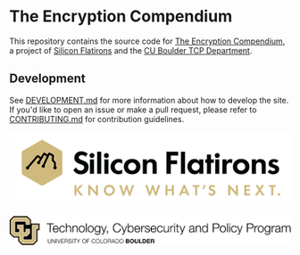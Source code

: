# The Encryption Compendium
This repository contains the source code for [The Encryption Compendium](https://encryptioncompendium.org), a project of [Silicon Flatirons](https://siliconflatirons.org) and the [CU Boulder TCP Department](https://www.colorado.edu/program/tcp/).

## Development
See [DEVELOPMENT.md](/DEVELOPMENT.md) for more information about how to develop the site. If you'd like to open an issue or make a pull request, please refer to [CONTRIBUTING.md](/CONTRIBUTING.md) for contribution guidelines.

![Silicon Flatirons logo](/static/img/silicon_flatirons_logo.gif)

![CU Boulder TCP logo](/static/img/tcp_logo.png)
